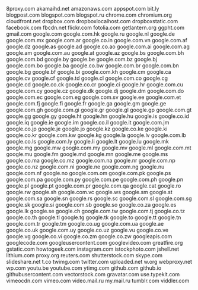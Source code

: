 8proxy.com
akamaihd.net
amazonaws.com
appspot.com
bit.ly
blogpost.com
blogspot.com
blogspot.ru
chrome.com
chromium.org
cloudfront.net
dropbox.com
dropboxlocalhost.com
dropboxstatic.com
facebook.com
fbcdn.net
flickr.com
fotolia.com
getlantern.org
ggpht.com
gmail.com
google.com
google.com.hk
google.ru
google.nl
google.de
google.com.mx
google.com.ar
google.co.in
google.com.vn
google.com.af
google.dz
google.as
google.ad
google.co.ao
google.com.ai
google.com.ag
google.am
google.com.au
google.at
google.az
google.bs
google.com.bh
google.com.bd
google.by
google.be
google.com.bz
google.bj
google.com.bo
google.ba
google.co.bw
google.com.br
google.com.bn
google.bg
google.bf
google.bi
google.com.kh
google.cm
google.ca
google.cv
google.cf
google.td
google.cl
google.com.co
google.cg
google.cd
google.co.ck
google.co.cr
google.ci
google.hr
google.com.cu
google.com.cy
google.cz
google.dk
google.dj
google.dm
google.com.do
google.com.ec
google.com.eg
google.com.sv
google.ee
google.com.et
google.com.fj
google.fi
google.fr
google.ga
google.gm
google.ge
google.com.gh
google.com.gi
google.gr
google.gl
google.gp
google.com.gt
google.gg
google.gy
google.ht
google.hn
google.hu
google.is
google.co.id
google.iq
google.ie
google.im
google.co.il
google.it
google.com.jm
google.co.jp
google.je
google.jo
google.kz
google.co.ke
google.ki
google.co.kr
google.com.kw
google.kg
google.la
google.lv
google.com.lb
google.co.ls
google.com.ly
google.li
google.lt
google.lu
google.mk
google.mg
google.mw
google.com.my
google.mv
google.ml
google.com.mt
google.mu
google.fm
google.md
google.mn
google.me
google.ms
google.co.ma
google.co.mz
google.com.na
google.nr
google.com.np
google.co.nz
google.com.ni
google.ne
google.com.ng
google.nu
google.com.nf
google.no
google.com.om
google.com.pk
google.ps
google.com.pa
google.com.py
google.com.pe
google.com.ph
google.pn
google.pl
google.pt
google.com.pr
google.com.qa
google.cat
google.ro
google.rw
google.sh
google.com.vc
google.ws
google.sm
google.st
google.com.sa
google.sn
google.rs
google.sc
google.com.sl
google.com.sg
google.sk
google.si
google.com.sb
google.so
google.co.za
google.es
google.lk
google.se
google.ch
google.com.tw
google.com.tj
google.co.tz
google.co.th
google.tl
google.tg
google.tk
google.to
google.tt
google.tn
google.com.tr
google.tm
google.co.ug
google.com.ua
google.ae
google.co.uk
google.com.uy
google.co.uz
google.vu
google.co.ve
google.vg
google.co.vi
google.co.zm
google.co.zw
googleapis.com
googlecode.com
googleusercontent.com
googlevideo.com
greatfire.org
gstatic.com
howtogeek.com
instagram.com
istockphoto.com
jshell.net
lithium.com
proxy.org
reuters.com
shutterstock.com
skype.com
slideshare.net
t.co
twimg.com
twitter.com
uploaded.net
w.org
webproxy.net
wp.com
youtu.be
youtube.com
ytimg.com
github.com
github.io
githubusercontent.com
vectorstock.com
gravatar.com
use.typekit.com
vimeocdn.com
vimeo.com
video.mail.ru
my.mail.ru
tumblr.com
viddler.com
